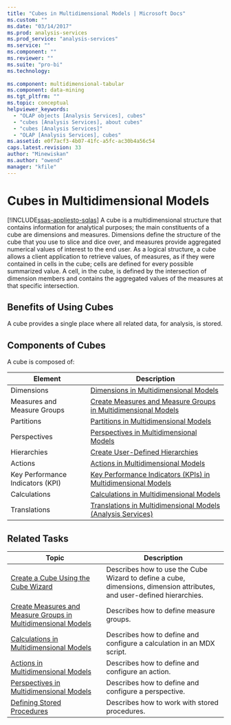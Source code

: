 ```yaml
---
title: "Cubes in Multidimensional Models | Microsoft Docs"
ms.custom: ""
ms.date: "03/14/2017"
ms.prod: analysis-services
ms.prod_service: "analysis-services"
ms.service: ""
ms.component: ""
ms.reviewer: ""
ms.suite: "pro-bi"
ms.technology: 
  
ms.component: multidimensional-tabular
ms.component: data-mining
ms.tgt_pltfrm: ""
ms.topic: conceptual
helpviewer_keywords: 
  - "OLAP objects [Analysis Services], cubes"
  - "cubes [Analysis Services], about cubes"
  - "cubes [Analysis Services]"
  - "OLAP [Analysis Services], cubes"
ms.assetid: e0f7acf3-4b07-41fc-a5fc-ac30b4a56c54
caps.latest.revision: 33
author: "Minewiskan"
ms.author: "owend"
manager: "kfile"
---
```

# Cubes in Multidimensional Models
[!INCLUDE[ssas-appliesto-sqlas](../../includes/ssas-appliesto-sqlas.md)]
  A cube is a multidimensional structure that contains information for analytical purposes; the main constituents of a cube are dimensions and measures. Dimensions define the structure of the cube that you use to slice and dice over, and measures provide aggregated numerical values of interest to the end user. As a logical structure, a cube allows a client application to retrieve values, of measures, as if they were contained in cells in the cube; cells are defined for every possible summarized value. A cell, in the cube, is defined by the intersection of dimension members and contains the aggregated values of the measures at that specific intersection.  
  
## Benefits of Using Cubes  
 A cube provides a single place where all related data, for analysis, is stored.  
  
## Components of Cubes  
 A cube is composed of:  
  
|Element|Description|  
|-------------|-----------------|  
|Dimensions|[Dimensions in Multidimensional Models](../../analysis-services/multidimensional-models/dimensions-in-multidimensional-models.md)|  
|Measures and Measure Groups|[Create Measures and Measure Groups in Multidimensional Models](../../analysis-services/multidimensional-models/create-measures-and-measure-groups-in-multidimensional-models.md)|  
|Partitions|[Partitions in Multidimensional Models](../../analysis-services/multidimensional-models/partitions-in-multidimensional-models.md)|  
|Perspectives|[Perspectives in Multidimensional Models](../../analysis-services/multidimensional-models/perspectives-in-multidimensional-models.md)|  
|Hierarchies|[Create User-Defined Hierarchies](../../analysis-services/multidimensional-models/user-defined-hierarchies-create.md)|  
|Actions|[Actions in Multidimensional Models](../../analysis-services/multidimensional-models/actions-in-multidimensional-models.md)|  
|Key Performance Indicators (KPI)|[Key Performance Indicators &#40;KPIs&#41; in Multidimensional Models](../../analysis-services/multidimensional-models/key-performance-indicators-kpis-in-multidimensional-models.md)|  
|Calculations|[Calculations in Multidimensional Models](../../analysis-services/multidimensional-models/calculations-in-multidimensional-models.md)|  
|Translations|[Translations in Multidimensional Models &#40;Analysis Services&#41;](../../analysis-services/multidimensional-models/translations-in-multidimensional-models-analysis-services.md)|  
  
## Related Tasks  
  
|Topic|Description|  
|-----------|-----------------|  
|[Create a Cube Using the Cube Wizard](../../analysis-services/multidimensional-models/create-a-cube-using-the-cube-wizard.md)|Describes how to use the Cube Wizard to define a cube, dimensions, dimension attributes, and user-defined hierarchies.|  
|[Create Measures and Measure Groups in Multidimensional Models](../../analysis-services/multidimensional-models/create-measures-and-measure-groups-in-multidimensional-models.md)|Describes how to define measure groups.|  
|[Calculations in Multidimensional Models](../../analysis-services/multidimensional-models/calculations-in-multidimensional-models.md)|Describes how to define and configure a calculation in an MDX script.|  
|[Actions in Multidimensional Models](../../analysis-services/multidimensional-models/actions-in-multidimensional-models.md)|Describes how to define and configure an action.|  
|[Perspectives in Multidimensional Models](../../analysis-services/multidimensional-models/perspectives-in-multidimensional-models.md)|Describes how to define and configure a perspective.|  
|[Defining Stored Procedures](../../analysis-services/multidimensional-models-extending-olap-stored-procedures/defining-stored-procedures.md)|Describes how to work with stored procedures.|  
  
  
